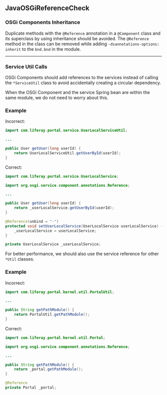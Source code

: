 ## JavaOSGiReferenceCheck

### OSGi Components Inheritance

Duplicate methods with the `@Reference` annotation in a `@Component` class and
its superclass by using inheritance should be avoided. The `@Reference` method
in the class can be removed while adding `-dsannotations-options: inherit` to
the `bnd.bnd` in the module.

---

### Service Util Calls

OSGi Components should add references to the services instead of calling the
`*ServiceUtil` class to avoid accidentally creating a circular dependency.

When the OSGi Component and the service Spring bean are within the same module,
we do not need to worry about this.

### Example

Incorrect:

```java
import com.liferay.portal.service.UserLocalServiceUtil;

...

public User getUser(long userId) {
    return UserLocalServiceUtil.getUserById(userId);
}
```

Correct:

```java
import com.liferay.portal.service.UserLocalService;

import org.osgi.service.component.annotations.Reference;

...

public User getUser(long userId) {
    return _userLocalService.getUserById(userId);
}

@Reference(unbind = "-")
protected void setUserLocalService(UserLocalService userLocalService) {
    _userLocalService = userLocalService;
}

private UserLocalService _userLocalService;
```

For better performance, we should also use the service reference for other
`*Util` classes.

### Example

Incorrect:

```java
import com.liferay.portal.kernel.util.PortalUtil;

...

public String getPathModule() {
    return PortalUtil.getPathModule();
}
```

Correct:

```java
import com.liferay.portal.kernel.util.Portal;

import org.osgi.service.component.annotations.Reference;

...

public String getPathModule() {
    return _portal.getPathModule();
}

@Reference
private Portal _portal;
```